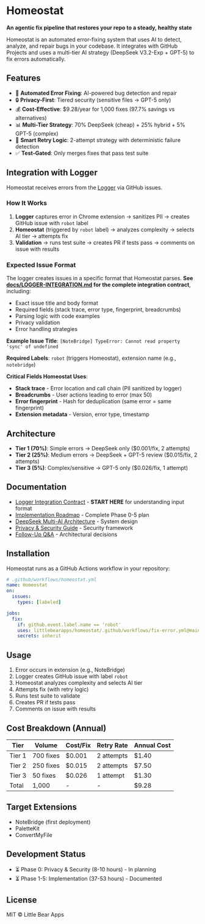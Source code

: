 # Homeostat

**An agentic fix pipeline that restores your repo to a steady, healthy state**

Homeostat is an automated error-fixing system that uses AI to detect, analyze, and repair bugs in your codebase. It integrates with GitHub Projects and uses a multi-tier AI strategy (DeepSeek V3.2-Exp + GPT-5) to fix errors automatically.

## Features

- 🤖 **Automated Error Fixing**: AI-powered bug detection and repair
- 🔒 **Privacy-First**: Tiered security (sensitive files → GPT-5 only)
- 💰 **Cost-Effective**: $9.28/year for 1,000 fixes (97.7% savings vs alternatives)
- 📊 **Multi-Tier Strategy**: 70% DeepSeek (cheap) + 25% hybrid + 5% GPT-5 (complex)
- 🔄 **Smart Retry Logic**: 2-attempt strategy with deterministic failure detection
- ✅ **Test-Gated**: Only merges fixes that pass test suite

## Integration with Logger

Homeostat receives errors from the [Logger](https://github.com/littlebearapps/logger) via GitHub issues.

### How It Works

1. **Logger** captures error in Chrome extension → sanitizes PII → creates GitHub issue with `robot` label
2. **Homeostat** (triggered by `robot` label) → analyzes complexity → selects AI tier → attempts fix
3. **Validation** → runs test suite → creates PR if tests pass → comments on issue with results

### Expected Issue Format

The logger creates issues in a specific format that Homeostat parses. **See [docs/LOGGER-INTEGRATION.md](docs/LOGGER-INTEGRATION.md) for the complete integration contract**, including:

- Exact issue title and body format
- Required fields (stack trace, error type, fingerprint, breadcrumbs)
- Parsing logic with code examples
- Privacy validation
- Error handling strategies

**Example Issue Title**: `[NoteBridge] TypeError: Cannot read property 'sync' of undefined`

**Required Labels**: `robot` (triggers Homeostat), extension name (e.g., `notebridge`)

**Critical Fields Homeostat Uses**:
- **Stack trace** - Error location and call chain (PII sanitized by logger)
- **Breadcrumbs** - User actions leading to error (max 50)
- **Error fingerprint** - Hash for deduplication (same error = same fingerprint)
- **Extension metadata** - Version, error type, timestamp

## Architecture

- **Tier 1 (70%)**: Simple errors → DeepSeek only ($0.001/fix, 2 attempts)
- **Tier 2 (25%)**: Medium errors → DeepSeek + GPT-5 review ($0.015/fix, 2 attempts)
- **Tier 3 (5%)**: Complex/sensitive → GPT-5 only ($0.026/fix, 1 attempt)

## Documentation

- [Logger Integration Contract](docs/LOGGER-INTEGRATION.md) - **START HERE** for understanding input format
- [Implementation Roadmap](docs/IMPLEMENTATION-ROADMAP.md) - Complete Phase 0-5 plan
- [DeepSeek Multi-AI Architecture](docs/DEEPSEEK-MULTI-AI-ARCHITECTURE.md) - System design
- [Privacy & Security Guide](docs/PRIVACY-SECURITY-GUIDE.md) - Security framework
- [Follow-Up Q&A](docs/FOLLOW-UP-QUESTIONS-ANSWERED.md) - Architectural decisions

## Installation

Homeostat runs as a GitHub Actions workflow in your repository:

```yaml
# .github/workflows/homeostat.yml
name: Homeostat
on:
  issues:
    types: [labeled]

jobs:
  fix:
    if: github.event.label.name == 'robot'
    uses: littlebearapps/homeostat/.github/workflows/fix-error.yml@main
    secrets: inherit
```

## Usage

1. Error occurs in extension (e.g., NoteBridge)
2. Logger creates GitHub issue with label `robot`
3. Homeostat analyzes complexity and selects AI tier
4. Attempts fix (with retry logic)
5. Runs test suite to validate
6. Creates PR if tests pass
7. Comments on issue with results

## Cost Breakdown (Annual)

| Tier   | Volume    | Cost/Fix | Retry Rate | Annual Cost |
|--------|-----------|----------|------------|-------------|
| Tier 1 | 700 fixes | $0.001   | 2 attempts | $1.40       |
| Tier 2 | 250 fixes | $0.015   | 2 attempts | $7.50       |
| Tier 3 | 50 fixes  | $0.026   | 1 attempt  | $1.30       |
| Total  | 1,000     | -        | -          | $9.28       |

## Target Extensions

- NoteBridge (first deployment)
- PaletteKit
- ConvertMyFile

## Development Status

- ⏳ Phase 0: Privacy & Security (8-10 hours) - In planning
- ⏳ Phase 1-5: Implementation (37-53 hours) - Documented

## License

MIT © Little Bear Apps
